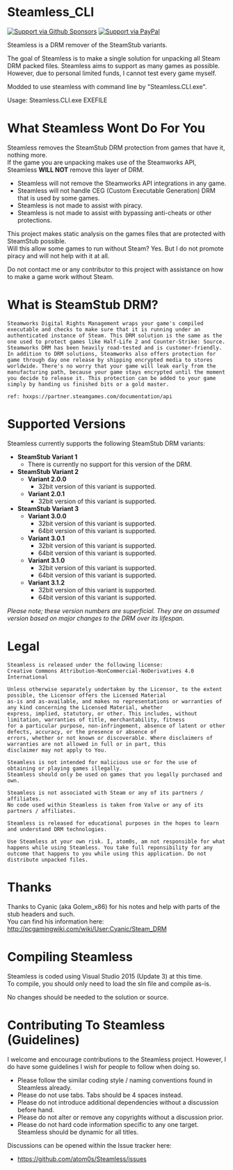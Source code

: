 # Steamless_CLI

[![Support via Github Sponsors](https://img.shields.io/badge/Github-Become%20a%20Sponsor-ff69b4.svg?style=flat&logo=GitHub)](https://github.com/users/atom0s/sponsorship) [![Support via PayPal](https://cdn.rawgit.com/twolfson/paypal-github-button/1.0.0/dist/button.svg)](https://www.paypal.me/atom0s)

Steamless is a DRM remover of the SteamStub variants.

The goal of Steamless is to make a single solution for unpacking all Steam DRM packed files. Steamless aims to support as many games as possible.<br>
However, due to personal limited funds, I cannot test every game myself.

Modded to use steamless with command line by "Steamless.CLI.exe".

Usage: Steamless.CLI.exe EXEFILE

# What Steamless Wont Do For You

Steamless removes the SteamStub DRM protection from games that have it, nothing more.<br>
If the game you are unpacking makes use of the Steamworks API, Steamless **WILL NOT** remove this layer of DRM.

  * Steamless will not remove the Steamworks API integrations in any game.
  * Steamless will not handle CEG (Custom Executable Generation) DRM that is used by some games.
  * Steamless is not made to assist with piracy.
  * Steamless is not made to assist with bypassing anti-cheats or other protections.
  
This project makes static analysis on the games files that are protected with SteamStub possible.<br>
Will this allow some games to run without Steam? Yes. But I do not promote piracy and will not help with it at all.

Do not contact me or any contributor to this project with assistance on how to make a game work without Steam.

# What is SteamStub DRM?

```
Steamworks Digital Rights Management wraps your game's compiled executable and checks to make sure that it is running under an authenticated instance of Steam. This DRM solution is the same as the one used to protect games like Half-Life 2 and Counter-Strike: Source. Steamworks DRM has been heavily road-tested and is customer-friendly. 
In addition to DRM solutions, Steamworks also offers protection for game through day one release by shipping encrypted media to stores worldwide. There's no worry that your game will leak early from the manufacturing path, because your game stays encrypted until the moment you decide to release it. This protection can be added to your game simply by handing us finished bits or a gold master. 

ref: hxxps://partner.steamgames.com/documentation/api
```

# Supported Versions

Steamless currently supports the following SteamStub DRM variants:

  * **SteamStub Variant 1**
    * There is currently no support for this version of the DRM.
  * **SteamStub Variant 2**
    * **Variant 2.0.0**
      * 32bit version of this variant is supported.
    * **Variant 2.0.1**
      * 32bit version of this variant is supported.
  * **SteamStub Variant 3**
    * **Variant 3.0.0**
      * 32bit version of this variant is supported.
      * 64bit version of this variant is supported.
    * **Variant 3.0.1**
      * 32bit version of this variant is supported.
      * 64bit version of this variant is supported.
    * **Variant 3.1.0**
      * 32bit version of this variant is supported.
      * 64bit version of this variant is supported.
    * **Variant 3.1.2**
      * 32bit version of this variant is supported.
      * 64bit version of this variant is supported.

*Please note; these version numbers are superficial. They are an assumed version based on major changes to the DRM over its lifespan.*

# Legal

```
Steamless is released under the following license:
Creative Commons Attribution-NonCommercial-NoDerivatives 4.0 International

Unless otherwise separately undertaken by the Licensor, to the extent possible, the Licensor offers the Licensed Material 
as-is and as-available, and makes no representations or warranties of any kind concerning the Licensed Material, whether 
express, implied, statutory, or other. This includes, without limitation, warranties of title, merchantability, fitness 
for a particular purpose, non-infringement, absence of latent or other defects, accuracy, or the presence or absence of 
errors, whether or not known or discoverable. Where disclaimers of warranties are not allowed in full or in part, this 
disclaimer may not apply to You.

Steamless is not intended for malicious use or for the use of obtaining or playing games illegally.
Steamless should only be used on games that you legally purchased and own.

Steamless is not associated with Steam or any of its partners / affiliates.
No code used within Steamless is taken from Valve or any of its partners / affiliates.

Steamless is released for educational purposes in the hopes to learn and understand DRM technologies. 

Use Steamless at your own risk. I, atom0s, am not responsible for what happens while using Steamless. You take full reponsibility for any outcome that happens to you while using this application. Do not distribute unpacked files.
```

# Thanks

Thanks to Cyanic (aka Golem_x86) for his notes and help with parts of the stub headers and such.<br>
You can find his information here: http://pcgamingwiki.com/wiki/User:Cyanic/Steam_DRM

# Compiling Steamless

Steamless is coded using Visual Studio 2015 (Update 3) at this time.<br>
To compile, you should only need to load the sln file and compile as-is.

No changes should be needed to the solution or source.

# Contributing To Steamless (Guidelines)

I welcome and encourage contributions to the Steamless project. However, I do have some guidelines I wish for people to follow when doing so.

  * Please follow the similar coding style / naming conventions found in Steamless already.
  * Please do not use tabs. Tabs should be 4 spaces instead.  
  * Please do not introduce additional dependencies without a discussion before hand.
  * Please do not alter or remove any copyrights without a discussion prior.
  * Please do not hard code information specific to any one target. Steamless should be dynamic for all titles.

Discussions can be opened within the Issue tracker here:
  * https://github.com/atom0s/Steamless/issues
